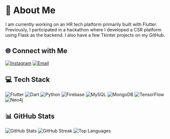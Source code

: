 # 💫 About Me
I am currently working on an HR tech platform primarily built with Flutter. Previously, I participated in a hackathon where I developed a CSR platform using Flask as the backend. I also have a few Tkinter projects on my GitHub.

## 🌐 Connect with Me
[![Instagram](https://img.shields.io/badge/Instagram-%23E4405F.svg?logo=Instagram&logoColor=white)](https://instagram.com/_adarshmukherjee_) 
[![Email](https://img.shields.io/badge/Email-D14836?logo=gmail&logoColor=white)](mailto:adarshmukherjee21@gmail.com)

## 💻 Tech Stack
![Flutter](https://img.shields.io/badge/Flutter-%2302569B.svg?style=for-the-badge&logo=Flutter&logoColor=white)
![Dart](https://img.shields.io/badge/Dart-%230175C2.svg?style=for-the-badge&logo=dart&logoColor=white)
![Python](https://img.shields.io/badge/Python-3670A0?style=for-the-badge&logo=python&logoColor=ffdd54)
![Firebase](https://img.shields.io/badge/Firebase-a08021?style=for-the-badge&logo=firebase&logoColor=ffcd34)
![MySQL](https://img.shields.io/badge/MySQL-4479A1.svg?style=for-the-badge&logo=mysql&logoColor=white)
![MongoDB](https://img.shields.io/badge/MongoDB-%234ea94b.svg?style=for-the-badge&logo=mongodb&logoColor=white)
![TensorFlow](https://img.shields.io/badge/TensorFlow-%23FF6F00.svg?style=for-the-badge&logo=TensorFlow&logoColor=white)
![Neo4j](https://img.shields.io/badge/Neo4j-008CC1?style=for-the-badge&logo=neo4j&logoColor=white)

## 📊 GitHub Stats
![GitHub Stats](https://github-readme-stats.vercel.app/api?username=adarshmukherjee&theme=tokyonight&hide_border=true&include_all_commits=true&count_private=true)
![GitHub Streak](https://github-readme-streak-stats.herokuapp.com/?user=adarshmukherjee&theme=tokyonight&hide_border=true)
![Top Languages](https://github-readme-stats.vercel.app/api/top-langs/?username=adarshmukherjee&theme=tokyonight&hide_border=true&layout=compact)



